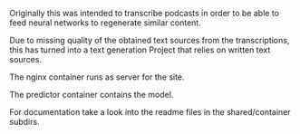Originally this was intended to transcribe podcasts in order to be able to feed neural networks to regenerate similar content.

Due to missing quality of the obtained text sources from the transcriptions, this has turned into a text generation Project that relies on written text sources.

The nginx container runs as server for the site.

The predictor container contains the model.

For documentation take a look into the readme files in the shared/container subdirs.